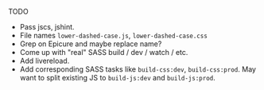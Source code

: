TODO

* Pass jscs, jshint.
* File names `lower-dashed-case.js`, `lower-dashed-case.css`
* Grep on Epicure and maybe replace name?
* Come up with "real" SASS build / dev / watch / etc.
* Add livereload.
* Add corresponding SASS tasks like `build-css:dev`, `build-css:prod`.
  May want to split existing JS to `build-js:dev` and `build-js:prod`.

